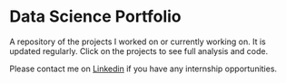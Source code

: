# Data Science Portfolio #

A repository of the projects I worked on or currently working on. It is updated regularly. Click on the projects to see full analysis and code.

Please contact me on [Linkedin](https://www.linkedin.com/in/michellemuliana/) if you have any internship opportunities.
